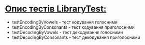 # [Опис тестiв LibraryTest:](https://github.com/Wal4on/kalombet/tree/main/src/main/java/com/university/lab4_2)
- testEncodingByVowels - тест кодування голосними
- testEncodingByConsonants - тест кодування приголосними
- testDecodingByVowels - тест декодування голосними
- testDecodingByConsonants - тест декодування приголосними